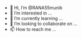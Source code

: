 - 👋 Hi, I’m @RANA55munib
- 👀 I’m interested in ...
- 🌱 I’m currently learning ...
- 💞️ I’m looking to collaborate on ...
- 📫 How to reach me ...

<!---
RANA55munib/RANA55munib is a ✨ special ✨ repository because its `README.md` (this file) appears on your GitHub profile.
You can click the Preview link to take a look at your changes.
--->
